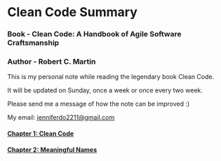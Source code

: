 # Clean Code Summary
### Book - Clean Code: A Handbook of Agile Software Craftsmanship
### Author - Robert C. Martin

This is my personal note while reading the legendary book Clean Code.

It will be updated on Sunday, once a week or once every two week.

Please send me a message of how the note can be improved :)

My email: jenniferdo2211@gmail.com

#### [Chapter 1: Clean Code](https://github.com/jenniferdo2211/Clean-Code-Summary/blob/master/English%20version/chapter1-clean-code.md)
#### [Chapter 2: Meaningful Names](https://github.com/jenniferdo2211/Clean-Code-Summary/blob/master/English%20version/chapter2-meaningful-names.md)

